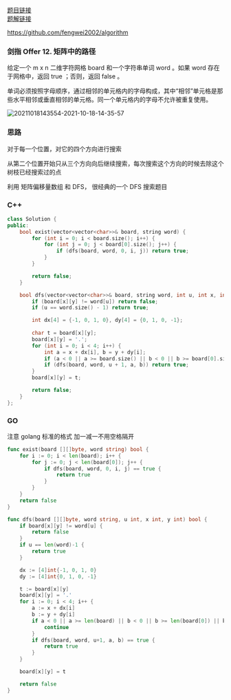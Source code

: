 [题目链接](https://leetcode-cn.com/problems/ju-zhen-zhong-de-lu-jing-lcof/)  
[题解链接](https://leetcode-cn.com/problems/ju-zhen-zhong-de-lu-jing-lcof/solution/jz12-fengwei2002-dfs-pian-yi-liang-shu-z-7wzt/)

https://github.com/fengwei2002/algorithm

### 剑指 Offer 12. 矩阵中的路径

给定一个 m x n 二维字符网格 board 和一个字符串单词 word 。如果 word 存在于网格中，返回 true ；否则，返回 false 。

单词必须按照字母顺序，通过相邻的单元格内的字母构成，其中“相邻”单元格是那些水平相邻或垂直相邻的单元格。同一个单元格内的字母不允许被重复使用。

![20211018143554-2021-10-18-14-35-57](https://raw.githubusercontent.com/fengwei2002/Pictures_02/master/images/20211018143554-2021-10-18-14-35-57.png)

### 思路

对于每一个位置，对它的四个方向进行搜索

从第二个位置开始只从三个方向向后继续搜索，每次搜索这个方向的时候去除这个树枝已经搜索过的点

利用 矩阵偏移量数组 和 DFS， 很经典的一个 DFS 搜索题目

### C++

``` cpp
class Solution {
public:
    bool exist(vector<vector<char>>& board, string word) {
        for (int i = 0; i < board.size(); i++) {
            for (int j = 0; j < board[0].size(); j++) {
                if (dfs(board, word, 0, i, j)) return true;
            }
        }

        return false;
    }

    bool dfs(vector<vector<char>>& board, string word, int u, int x, int y) {
        if (board[x][y] != word[u]) return false;
        if (u == word.size() - 1) return true;

        int dx[4] = {-1, 0, 1, 0}, dy[4] = {0, 1, 0, -1};
        
        char t = board[x][y];
        board[x][y] = '.';
        for (int i = 0; i < 4; i++) {
            int a = x + dx[i], b = y + dy[i];
            if (a < 0 || a >= board.size() || b < 0 || b >= board[0].size() || board[a][b] == '.') continue;
            if (dfs(board, word, u + 1, a, b)) return true;
        }
        board[x][y] = t;

        return false;
    }
};
```

### GO

注意 golang 标准的格式 加一减一不用空格隔开

``` go  
func exist(board [][]byte, word string) bool {
	for i := 0; i < len(board); i++ {
		for j := 0; j < len(board[0]); j++ {
			if dfs(board, word, 0, i, j) == true {
				return true
			}
		}
	}
	return false
}

func dfs(board [][]byte, word string, u int, x int, y int) bool {
	if board[x][y] != word[u] {
		return false
	}
	if u == len(word)-1 {
		return true
	}

	dx := [4]int{-1, 0, 1, 0}
	dy := [4]int{0, 1, 0, -1}

	t := board[x][y]
	board[x][y] = '.'
	for i := 0; i < 4; i++ {
		a := x + dx[i]
		b := y + dy[i]
		if a < 0 || a >= len(board) || b < 0 || b >= len(board[0]) || board[a][b] == '.' {
			continue
		}
		if dfs(board, word, u+1, a, b) == true {
			return true
		}
	}

	board[x][y] = t

	return false
}
```